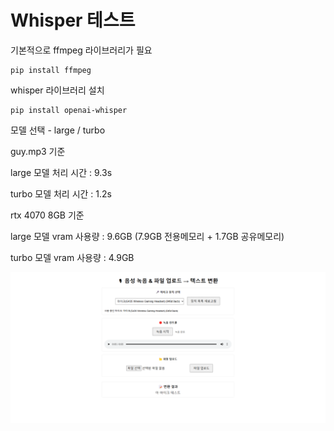 # Whisper 테스트

기본적으로 ffmpeg 라이브러리가 필요
```
pip install ffmpeg
```

whisper 라이브러리 설치
```
pip install openai-whisper
```

모델 선택 - large / turbo

guy.mp3 기준 

large 모델 처리 시간 : 9.3s

turbo 모델 처리 시간 : 1.2s

rtx 4070 8GB 기준

large 모델 vram 사용량 : 9.6GB (7.9GB 전용메모리 + 1.7GB 공유메모리)

turbo 모델 vram 사용량 : 4.9GB

![예시이미지](https://github.com/powerlth/WhisperTest/blob/master/%EC%8A%A4%ED%81%AC%EB%A6%B0%EC%83%B7%202025-04-06%20183123.png)
